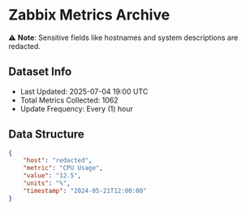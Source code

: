 # Zabbix Metrics Archive

⚠️ **Note**: Sensitive fields like hostnames and system descriptions are redacted.

## Dataset Info
- Last Updated: 2025-07-04 19:00 UTC
- Total Metrics Collected: 1062
- Update Frequency: Every (1) hour

## Data Structure
```json
{
    "host": "redacted",
    "metric": "CPU Usage",
    "value": "12.5",
    "units": "%",
    "timestamp": "2024-05-21T12:00:00"
}
```
